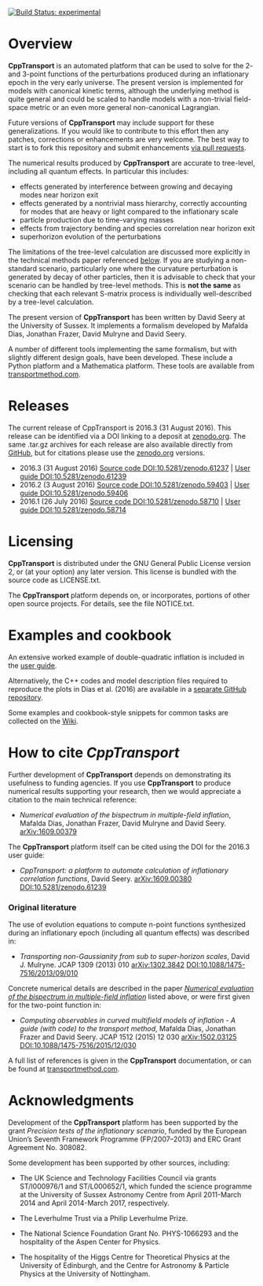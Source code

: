 [![Build Status: experimental](https://travis-ci.org/ds283/CppTransport.svg?branch=experimental)](https://travis-ci.org/ds283/CppTransport)

# Overview

**CppTransport** is an automated platform that can be used to solve for the 2- and 3-point functions of the perturbations produced during an inflationary epoch in the very early universe. The present version is implemented for models with canonical kinetic terms, although the underlying method is quite general and could be scaled to handle models with a non-trivial field-space metric or an even more general non-canonical Lagrangian.

Future versions of **CppTransport** may include support for these generalizations. If you would like to contribute to this effort then any patches, corrections or enhancements are very welcome. The best way to start is to fork this repository and submit enhancements [via pull requests](https://guides.github.com/introduction/flow).

The numerical results produced by **CppTransport** are accurate to tree-level, including all quantum effects. In particular this includes:

* effects generated by interference between growing and decaying modes near horizon exit
* effects generated by a nontrivial mass hierarchy, correctly accounting for modes that are heavy or light compared to the inflationary scale
* particle production due to time-varying masses
* effects from trajectory bending and species correlation near horizon exit
* superhorizon evolution of the perturbations

The limitations of the tree-level calculation are discussed more explicitly in the technical methods paper referenced [below](#how-to-cite-cpptransport). If you are studying a non-standard scenario, particularly one where the curvature perturbation is generated by decay of other particles, then it is advisable to check that your scenario can be handled by tree-level methods. This is **not the same** as checking that each relevant S-matrix process is individually well-described by a tree-level calculation.

The present version of **CppTransport** has been written by David Seery at the University of Sussex. It implements a formalism developed by Mafalda Dias, Jonathan Frazer, David Mulryne and David Seery.

A number of different tools implementing the same formalism, but with slightly different design goals, have been developed. These include a Python platform and a Mathematica platform. These tools are available from [transportmethod.com](http://transportmethod.com).

# Releases

The current release of CppTransport is 2016.3 (31 August 2016). This release can be identified via a DOI linking to a deposit at [zenodo.org](https://zenodo.org/record/59403). The same .tar.gz archives for each release are also available directly from [GitHub](https://github.com/ds283/CppTransport/releases), but for citations please use the [zenodo.org](https://zenodo.org) versions.

* 2016.3 (31 August 2016) [Source code DOI:10.5281/zenodo.61237](http://dx.doi.org/10.5281/zenodo.61237) | [User guide DOI:10.5281/zenodo.61239](http://dx.doi.org/10.5281/zenodo.61239)
* 2016.2 (3 August 2016) [Source code DOI:10.5281/zenodo.59403](http://dx.doi.org/10.5281/zenodo.59403) | [User guide DOI:10.5281/zenodo.59406](http://dx.doi.org/10.5281/zenodo.59406)
* 2016.1 (26 July 2016) [Source code DOI:10.5281/zenodo.58710](http://dx.doi.org/10.5281/zenodo.58710) | [User guide DOI:10.5281/zenodo.58714](http://dx.doi.org/10.5281/zenodo.58714)

# Licensing

**CppTransport** is distributed under the GNU General Public License version 2, or (at your option) any later version. This license is bundled with the source code as LICENSE.txt.

The **CppTransport** platform depends on, or incorporates, portions of other open source projects. For details, see the file NOTICE.txt.

# Examples and cookbook

An extensive worked example of double-quadratic inflation is included in the [user guide](http://dx.doi.org/10.5281/zenodo.58714).

Alternatively, the C++ codes and model description files required to reproduce the plots in Dias et al. (2016) are available in a [separate GitHub repository](https://github.com/ds283/transport-paper).

Some examples and cookbook-style snippets for common tasks are collected on the [Wiki](https://github.com/ds283/CppTransport/wiki).

# How to cite *CppTransport*

Further development of **CppTransport** depends on demonstrating its usefulness to funding agencies. If you use **CppTransport** to produce numerical results supporting your research, then we would appreciate a citation to the main technical reference:

* *Numerical evaluation of the bispectrum in multiple-field inflation*, Mafalda Dias, Jonathan Frazer, David Mulryne and David Seery. [arXiv:1609.00379](http://arXiv.org/abs/1609.00379)

The **CppTransport** platform itself can be cited using the DOI for the 2016.3 user guide:

* *CppTransport: a platform to automate calculation of inflationary correlation functions*, David Seery. [arXiv:1609.00380](https://arXiv.org/abs/1609.00380) [DOI:10.5281/zenodo.61239](http://dx.doi.org/10.5281/zenodo.61239)

### Original literature

The use of evolution equations to compute n-point functions synthesized during an inflationary epoch (including all quantum effects) was described in:

* *Transporting non-Gaussianity from sub to super-horizon scales*, David J. Mulryne. JCAP 1309 (2013) 010 [arXiv:1302.3842](http://arxiv.org/abs/arXiv:1302.3842) [DOI:10.1088/1475-7516/2013/09/010](http://dx.doi.org/10.1088/1475-7516/2013/09/010)

Concrete numerical details are described in the paper [*Numerical evaluation of the bispectrum in multiple-field inflation*](http://arXiv.org/abs/1609.00379) listed above, or were first given for the two-point function in:

* *Computing observables in curved multifield models of inflation - A guide (with code) to the transport method*, Mafalda Dias, Jonathan Frazer and David Seery. JCAP 1512 (2015) 12 030 [arXiv:1502.03125](http://arxiv.org/abs/arXiv:1502.03125) [DOI:10.1088/1475-7516/2015/12/030](http://dx.doi.org/10.1088/1475-7516/2015/12/030)

A full list of references is given in the **CppTransport** documentation, or can be found at [transportmethod.com](https://transportmethod.com/method/).

# Acknowledgments

Development of the **CppTransport** platform has been supported by the grant *Precision tests of the inflationary scenario*, funded by the European Union’s Seventh Framework Programme (FP/2007–2013) and ERC Grant Agreement No. 308082.

Some development has been supported by other sources, including:

* The UK Science and Technology Facilities Council via grants ST/I000976/1 and ST/L000652/1, which funded the science programme at the University of Sussex Astronomy Centre from April 2011-March 2014 and April 2014-March 2017, respectively.

* The Leverhulme Trust via a Philip Leverhulme Prize.

* The National Science Foundation Grant No. PHYS-1066293 and the hospitality of the Aspen Center for Physics.

* The hospitality of the Higgs Centre for Theoretical Physics at the University of Edinburgh, and the Centre for Astronomy & Particle Physics at the University of Nottingham.

